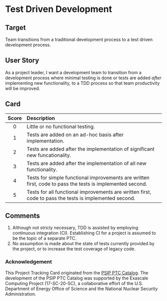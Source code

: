 [metadata:tags]:- "ecp-psip-ptc"
# Test Driven Development

## Target

Team transitions from a traditional development process to a test driven development process.

## User Story

As a project leader, I want a development team to transition from a development process where minimal 
testing is done or tests are added *after* implementing new functionality, to a TDD process so that team productivity 
will be improved.

## Card

| Score         | Description |
| :-------------: | :------------- |
| 0 | Little or no functional testing. |
| 1 | Tests are added on an ad-hoc basis after implementation. |
| 2 | Tests are added after the implementation of significant new funcationality.  |
| 3 | Tests are added after the implementation of all new functionality. |
| 4 | Tests for simple functional improvements are written first, code to pass the tests is implemented second. |
| 5 | Tests for all functional improvements are written first, code to pass the tests is implemented second. |

## Comments

1. Although not stricly necessary, TDD is assisted by employing continuous integration (CI). Establishing CI for a project
is assumed to be the topic of a separate PTC.
2. No assumption is made about the state of tests currently provided by the project, or to increase the test coverage of legacy code.


### Acknowledgement

This Project Tracking Card originated from the [PSIP PTC Catalog](https://bssw-psip.github.io/ptc-catalog/). The development of the PSIP PTC Catalog was supported by the Exascale Computing Project (17-SC-20-SC), a collaborative effort of the U.S. Department of Energy Office of Science and the National Nuclear Security Administration.
